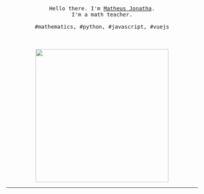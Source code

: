 <p align="center">
  <br>
  <br>
  <br>
  <samp>Hello there. I'm <a href="https://mathjonatha.github.io/">Matheus Jonatha</a>.<br> I'm a math teacher.<br><br> #mathematics, #python, #javascript, #vuejs</samp>
  <br>
  <br>
  <br>
  <br>
  <img src="https://s8.gifyu.com/images/s2DQWG_eb7cf8837d21fc9990967c8ddb6d16d8_00-00-00_00-00-34_1.gif" width="350" />
<!--   <img src="https://thumbs.gfycat.com/EqualUnknownDaddylonglegs.webp" width="350" /> -->
<!--   <img src="https://github.com/selimdoyranli/selimdoyranli/blob/master/preview.gif" width="350" /> -->
</p>

------------
